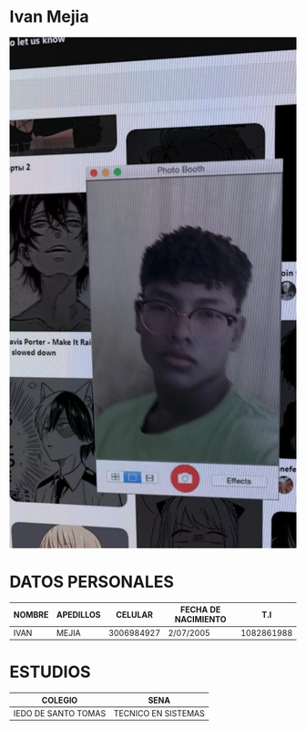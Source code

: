 # Ivan Mejia 
![camilo](https://github.com/ivancamilo10/camilo/blob/main/IMG_20230219_122227_164.webp)
# DATOS PERSONALES
| NOMBRE | APEDILLOS | CELULAR  | FECHA DE NACIMIENTO |   T.I    |
|--------|-----------|----------|---------------------|----------|
| IVAN   | MEJIA     |3006984927| 2/07/2005           |1082861988|
# ESTUDIOS
|      COLEGIO       |        SENA         |
|--------------------|---------------------|
|IEDO DE SANTO TOMAS | TECNICO EN SISTEMAS |
